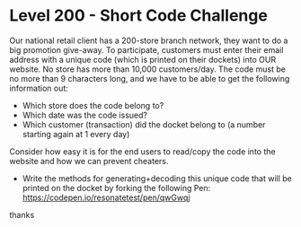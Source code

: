 # Level 200 - Short Code Challenge

Our national retail client has a 200-store branch network, they want to do a big promotion give-away. To
participate, customers must enter their email address with a unique code (which is printed on their dockets)
into OUR website. No store has more than 10,000 customers/day.
The code must be no more than 9 characters long, and we have to be able to get the following information
out:

- Which store does the code belong to?
- Which date was the code issued?
- Which customer (transaction) did the docket belong to (a number starting again at 1 every day)
  
Consider how easy it is for the end users to read/copy the code into the website and how we can prevent
cheaters.
* Write the methods for generating+decoding this unique code that will be printed on the docket by forking
the following Pen: https://codepen.io/resonatetest/pen/qwGwqj

thanks
